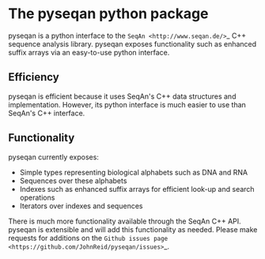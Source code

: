 The pyseqan python package
==========================

pyseqan is a python interface to the `SeqAn <http://www.seqan.de/>`_ C++
sequence analysis library. pyseqan exposes functionality such as enhanced
suffix arrays via an easy-to-use python interface.


Efficiency
----------

pyseqan is efficient because it uses SeqAn's C++ data structures
and implementation. However, its python interface is much
easier to use than SeqAn's C++ interface.


Functionality
-------------

pyseqan currently exposes:

- Simple types representing biological alphabets such as DNA and RNA
- Sequences over these alphabets
- Indexes such as enhanced suffix arrays for efficient look-up and search operations
- Iterators over indexes and sequences

There is much more functionality available through the SeqAn C++ API. pyseqan
is extensible and will add this functionality as needed. Please make requests
for additions on the `Github issues page
<https://github.com/JohnReid/pyseqan/issues>`_.
